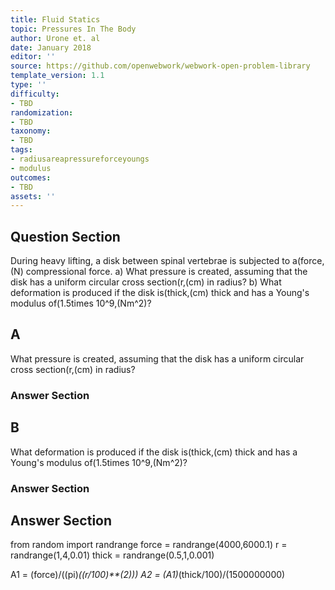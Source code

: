 ```yaml
---
title: Fluid Statics
topic: Pressures In The Body
author: Urone et. al
date: January 2018
editor: ''
source: https://github.com/openwebwork/webwork-open-problem-library
template_version: 1.1
type: ''
difficulty:
- TBD
randomization:
- TBD
taxonomy:
- TBD
tags:
- radiusareapressureforceyoungs
- modulus
outcomes:
- TBD
assets: ''
---
```


## Question Section 

During heavy lifting, a disk between spinal vertebrae is subjected to a(force,(N) compressional force.
a) What pressure is created, assuming that the disk has a uniform circular cross section(r,(cm) in radius?
b) What deformation is produced if the disk is(thick,(cm) thick and has a Young's modulus of(1.5times 10^9,(Nm^2)?

## A
What pressure is created, assuming that the disk has a uniform circular cross section(r,(cm) in radius?
### Answer Section
## B
What deformation is produced if the disk is(thick,(cm) thick and has a Young's modulus of(1.5times 10^9,(Nm^2)?
### Answer Section


## Answer Section

from random import randrange
force = randrange(4000,6000.1)
r = randrange(1,4,0.01)
thick = randrange(0.5,1,0.001)

A1 = (force)/((pi)*((r/100)**(2)))
A2 = (A1)*(thick/100)/(1500000000)